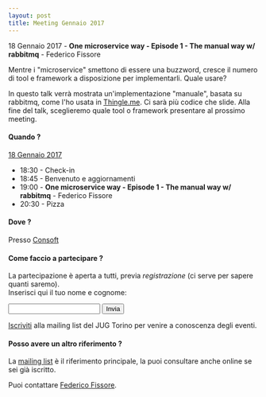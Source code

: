 ```yaml
---
layout: post
title: Meeting Gennaio 2017
---
```


18 Gennaio 2017 - **One microservice way - Episode 1 - The manual way w/ rabbitmq** - Federico Fissore

Mentre i "microservice" smettono di essere una buzzword, cresce il numero di tool e framework a disposizione per implementarli. Quale usare?

In questo talk verrà mostrata un'implementazione "manuale", basata su rabbitmq, come l'ho usata in [Thingle.me](https://thingle.me/). Ci sarà più codice che slide. Alla fine del talk, sceglieremo quale tool o framework presentare al prossimo meeting.

#### Quando ?

<u>18 Gennaio 2017</u>

* 18:30 - Check-in
* 18:45 - Benvenuto e aggiornamenti
* 19:00 - **One microservice way - Episode 1 - The manual way w/ rabbitmq** - Federico Fissore
* 20:30 - Pizza

#### Dove ?

Presso [Consoft](/places/consoft/)

#### Come faccio a partecipare ?

La partecipazione è aperta a tutti, previa *registrazione* (ci serve per sapere quanti saremo).  
Inserisci qui il tuo nome e cognome:

<form action="https://formspree.io/federico.fissore+jug201701@gmail.com" method="POST">
    <input type="text" name="name">
    <input type="hidden" name="_subject" value="JUG Torino Meeting Gennaio 2017" />
    <input type="hidden" name="_format" value="plain" />
    <input type="hidden" name="_next" value="/registered" />
    <input type="submit" value="Invia">
</form>
  
[Iscriviti](/subscribe/) alla mailing list del JUG Torino per venire a conoscenza degli eventi.

#### Posso avere un altro riferimento ?

La [mailing list](https://groups.yahoo.com/groups/it-torino-java-jug) è il riferimento principale,
la puoi consultare anche online se sei già iscritto.

Puoi contattare [Federico Fissore](/people/federicofissore/).


